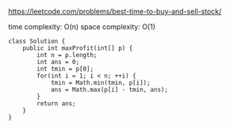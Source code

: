 https://leetcode.com/problems/best-time-to-buy-and-sell-stock/

time complexity: O(n)
space complexity: O(1)
```
class Solution {
    public int maxProfit(int[] p) {
        int n = p.length;
        int ans = 0;
        int tmin = p[0];
        for(int i = 1; i < n; ++i) {
            tmin = Math.min(tmin, p[i]);
            ans = Math.max(p[i] - tmin, ans);
        }
        return ans;
    }
}
```